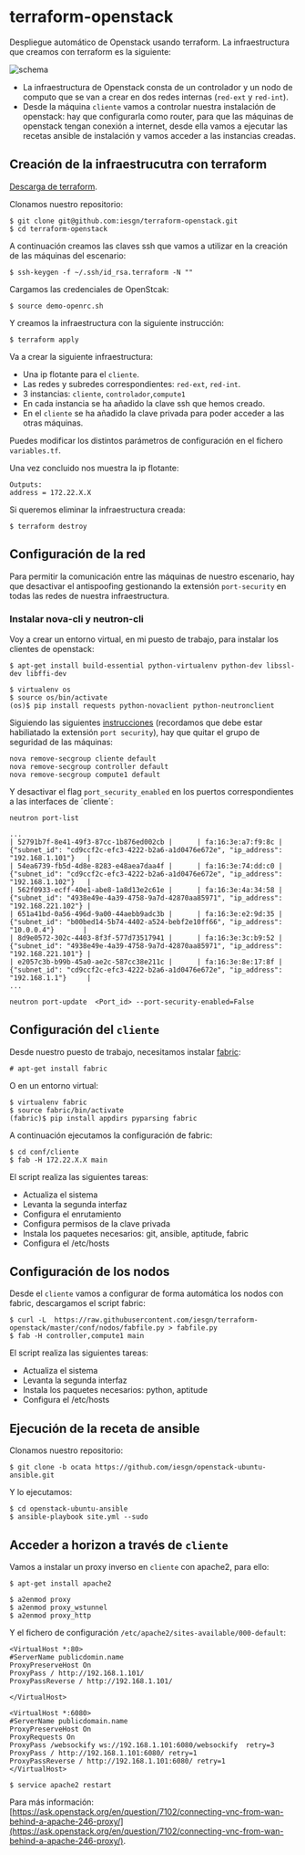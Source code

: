 # terraform-openstack

Despliegue automático de Openstack usando terraform. La infraestructura que creamos con terraform es la siguiente:

![schema](https://github.com/iesgn/terraform-openstack/raw/master/img/tos.png)

* La infraestructura de Openstack consta de un controlador y un nodo de computo que se van a crear en dos redes internas (`red-ext` y `red-int`).
* Desde la máquina `cliente` vamos a controlar nuestra instalación de openstack: hay que configurarla como router, para que las máquinas de openstack tengan conexión a internet, desde ella vamos a ejecutar las recetas ansible de instalación y vamos acceder a las instancias creadas.

## Creación de la infraestrucutra con terraform

[Descarga de terraform](https://www.terraform.io/downloads.html).

Clonamos nuestro repositorio:

	$ git clone git@github.com:iesgn/terraform-openstack.git
	$ cd terraform-openstack

A continuación creamos las claves ssh que vamos a utilizar en la creación de las máquinas del escenario:

	$ ssh-keygen -f ~/.ssh/id_rsa.terraform -N ""

Cargamos las credenciales de OpenStcak:

	$ source demo-openrc.sh

Y creamos la infraestructura con la siguiente instrucción:

	$ terraform apply

Va a crear la siguiente infraestructura:

* Una ip flotante para el `cliente`.
* Las redes y subredes correspondientes: `red-ext`, `red-int`.
* 3 instancias: `cliente`, `controlador`,`compute1`
* En cada instancia se ha añadido la clave ssh que hemos creado.
* En el `cliente` se ha añadido la clave privada para poder acceder a las otras máquinas.

Puedes modificar los distintos parámetros de configuración en el fichero `variables.tf`.

Una vez concluido nos muestra la ip flotante:

	Outputs:
	address = 172.22.X.X

Si queremos eliminar la infraestructura creada:

	$ terraform destroy

## Configuración de la red

Para permitir la comunicación entre las máquinas de nuestro escenario, hay que desactivar el antispoofing gestionando la extensión `port-security` en todas las redes de nuestra infraestructura.

### Instalar nova-cli y neutron-cli

Voy a crear un entorno virtual, en mi puesto de trabajo, para instalar los clientes de openstack:

	$ apt-get install build-essential python-virtualenv python-dev libssl-dev libffi-dev

	$ virtualenv os
	$ source os/bin/activate
	(os)$ pip install requests python-novaclient python-neutronclient

Siguiendo las siguientes [instrucciones](https://wiki.openstack.org/wiki/Neutron/ML2PortSecurityExtensionDriver) (recordamos que debe estar habiliatado la extensión `port security`), hay que quitar el grupo de seguridad de las máquinas:

	nova remove-secgroup cliente default
	nova remove-secgroup controller default
	nova remove-secgroup compute1 default


Y desactivar el flag `port_security_enabled` en los puertos correspondientes a las interfaces de ´cliente´:

	neutron port-list

	...	
	| 52791b7f-8e41-49f3-87cc-1b876ed002cb |      | fa:16:3e:a7:f9:8c | {"subnet_id": "cd9ccf2c-efc3-4222-b2a6-a1d0476e672e", "ip_address": "192.168.1.101"}   |
	| 54ea6739-fb5d-4d8e-8283-e48aea7daa4f |      | fa:16:3e:74:dd:c0 | {"subnet_id": "cd9ccf2c-efc3-4222-b2a6-a1d0476e672e", "ip_address": "192.168.1.102"}   |
	| 562f0933-ecff-40e1-abe8-1a8d13e2c61e |      | fa:16:3e:4a:34:58 | {"subnet_id": "4938e49e-4a39-4758-9a7d-42870aa85971", "ip_address": "192.168.221.102"} |
	| 651a41bd-0a56-496d-9a00-44aebb9adc3b |      | fa:16:3e:e2:9d:35 | {"subnet_id": "b00bed14-5b74-4402-a524-bebf2e10ff66", "ip_address": "10.0.0.4"}       |
	| 8d9e0572-302c-4403-8f3f-577d73517941 |      | fa:16:3e:3c:b9:52 | {"subnet_id": "4938e49e-4a39-4758-9a7d-42870aa85971", "ip_address": "192.168.221.101"} |
	| e2057c3b-b99b-45a0-ae2c-587cc38e211c |      | fa:16:3e:8e:17:8f | {"subnet_id": "cd9ccf2c-efc3-4222-b2a6-a1d0476e672e", "ip_address": "192.168.1.1"}     |
	...

	neutron port-update  <Port_id> --port-security-enabled=False


## Configuración del `cliente` 

Desde nuestro puesto de trabajo, necesitamos instalar [fabric](http://www.fabfile.org/):

	# apt-get install fabric

O en un entorno virtual:

	$ virtualenv fabric
	$ source fabric/bin/activate
	(fabric)$ pip install appdirs pyparsing fabric  

A continuación ejecutamos la configuración de fabric:

	$ cd conf/cliente
	$ fab -H 172.22.X.X main

El script realiza las siguientes tareas:

* Actualiza el sistema
* Levanta la segunda interfaz
* Configura el enrutamiento 
* Configura permisos de la clave privada
* Instala los paquetes necesarios: git, ansible, aptitude, fabric
* Configura el /etc/hosts

## Configuración de los nodos

Desde el `cliente`  vamos a configurar de forma automática los nodos con fabric, descargamos el script fabric:

	$ curl -L  https://raw.githubusercontent.com/iesgn/terraform-openstack/master/conf/nodos/fabfile.py > fabfile.py
	$ fab -H controller,compute1 main

El script realiza las siguientes tareas:

* Actualiza el sistema
* Levanta la segunda interfaz
* Instala los paquetes necesarios: python, aptitude
* Configura el /etc/hosts

## Ejecución de la receta de ansible

Clonamos nuestro repositorio:

	$ git clone -b ocata https://github.com/iesgn/openstack-ubuntu-ansible.git
	
Y lo ejecutamos:

	$ cd openstack-ubuntu-ansible
	$ ansible-playbook site.yml --sudo

## Acceder a horizon a través de `cliente`

Vamos a instalar un proxy inverso en `cliente` con apache2, para ello:

	$ apt-get install apache2

	$ a2enmod proxy
	$ a2enmod proxy_wstunnel
	$ a2enmod proxy_http

Y el fichero de configuración `/etc/apache2/sites-available/000-default`:

	<VirtualHost *:80>
    #ServerName publicdomin.name
    ProxyPreserveHost On
    ProxyPass / http://192.168.1.101/
    ProxyPassReverse / http://192.168.1.101/

	</VirtualHost>

	<VirtualHost *:6080>
    #ServerName publicdomain.name
    ProxyPreserveHost On
    ProxyRequests On
    ProxyPass /websockify ws://192.168.1.101:6080/websockify  retry=3
    ProxyPass / http://192.168.1.101:6080/ retry=1
    ProxyPassReverse / http://192.168.1.101:6080/ retry=1
	</VirtualHost>

	$ service apache2 restart

Para más información:[https://ask.openstack.org/en/question/7102/connecting-vnc-from-wan-behind-a-apache-246-proxy/](https://ask.openstack.org/en/question/7102/connecting-vnc-from-wan-behind-a-apache-246-proxy/).